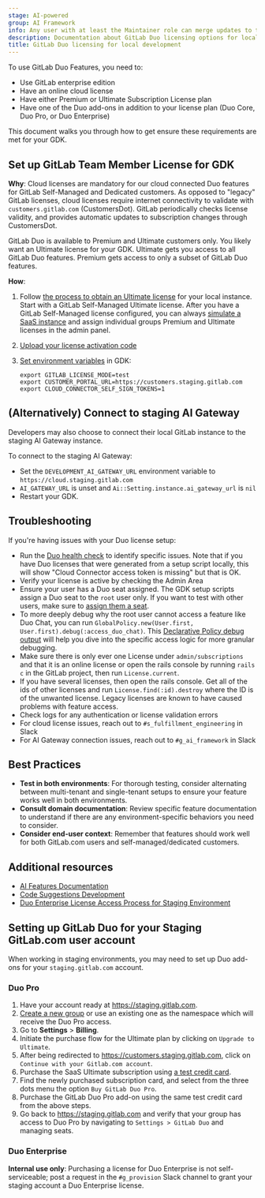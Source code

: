```yaml
---
stage: AI-powered
group: AI Framework
info: Any user with at least the Maintainer role can merge updates to this content. For details, see https://docs.gitlab.com/development/development_processes/#development-guidelines-review.
description: Documentation about GitLab Duo licensing options for local development
title: GitLab Duo licensing for local development
---
```


To use GitLab Duo Features, you need to:

- Use GitLab enterprise edition
- Have an online cloud license
- Have either Premium or Ultimate Subscription License plan
- Have one of the Duo add-ons in addition to your license plan (Duo Core, Duo Pro, or Duo Enterprise)

This document walks you through how to get ensure these requirements are met for your GDK.

## Set up GitLab Team Member License for GDK

**Why**: Cloud licenses are mandatory for our cloud connected Duo features for
GitLab Self-Managed and Dedicated customers. As opposed to "legacy" GitLab
licenses, cloud licenses require internet connectivity to validate with
`customers.gitlab.com` (CustomersDot). GitLab periodically checks license
validity, and provides automatic updates to subscription changes through
CustomersDot.

GitLab Duo is available to Premium and Ultimate customers only. You likely want
an Ultimate license for your GDK. Ultimate gets you access to all GitLab Duo
features. Premium gets access to only a subset of GitLab Duo features.

**How**:

1. Follow [the process to obtain an Ultimate license](https://handbook.gitlab.com/handbook/support/internal-support#gitlab-plan-or-license-for-team-members)
for your local instance. Start with a GitLab Self-Managed Ultimate license. After you have a GitLab Self-Managed license configured, you can always [simulate a SaaS instance](../ee_features.md#simulate-a-saas-instance) and assign individual groups Premium and Ultimate licenses in the admin panel.
1. [Upload your license activation code](../../administration/license.md#activate-gitlab-ee)
1. [Set environment variables](https://gitlab-org.gitlab.io/gitlab-development-kit/contributing/runit/#using-environment-variables) in GDK:

      ```shell
      export GITLAB_LICENSE_MODE=test
      export CUSTOMER_PORTAL_URL=https://customers.staging.gitlab.com
      export CLOUD_CONNECTOR_SELF_SIGN_TOKENS=1
      ```

## (Alternatively) Connect to staging AI Gateway

Developers may also choose to connect their local GitLab instance to the staging AI Gateway instance.

To connect to the staging AI Gateway:

- Set the `DEVELOPMENT_AI_GATEWAY_URL` environment variable to `https://cloud.staging.gitlab.com`
- `AI_GATEWAY_URL` is unset and `Ai::Setting.instance.ai_gateway_url` is `nil`
- Restart your GDK.

## Troubleshooting

If you're having issues with your Duo license setup:

- Run the [Duo health check](../../administration/gitlab_duo/setup.md#run-a-health-check-for-gitlab-duo) to identify specific issues. Note that if you have Duo licenses that were generated from a setup script locally, this will show "Cloud Connector access token is missing" but that is OK.
- Verify your license is active by checking the Admin Area
- Ensure your user has a Duo seat assigned. The GDK setup scripts assign a Duo
  seat to the `root` user only. If you want to test with other users, make sure
  to [assign them a seat](../../subscriptions/subscription-add-ons.md#assign-gitlab-duo-seats).
- To more deeply debug why the root user cannot access a feature like Duo Chat, you can run `GlobalPolicy.new(User.first, User.first).debug(:access_duo_chat)`. This [Declarative Policy debug output](../policies.md#scores-order-performance) will help you dive into the specific access logic for more granular debugging.
- Make sure there is only ever one License under `admin/subscriptions` and that it is an online license or open the rails console by running `rails c` in the GitLab project, then run `License.current`.
- If you have several licenses, then open the rails console. Get all of the ids of other licenses and run `License.find(:id).destroy` where the ID is of the unwanted license. Legacy licenses are known to have caused problems with feature access.
- Check logs for any authentication or license validation errors
- For cloud license issues, reach out to `#s_fulfillment_engineering` in Slack
- For AI Gateway connection issues, reach out to `#g_ai_framework` in Slack

## Best Practices

- **Test in both environments**: For thorough testing, consider alternating between multi-tenant and single-tenant setups to ensure your feature works well in both environments.
- **Consult domain documentation**: Review specific feature documentation to understand if there are any environment-specific behaviors you need to consider.
- **Consider end-user context**: Remember that features should work well for both GitLab.com users and self-managed/dedicated customers.

## Additional resources

- [AI Features Documentation](_index.md)
- [Code Suggestions Development](code_suggestions.md)
- [Duo Enterprise License Access Process for Staging Environment](https://gitlab.com/gitlab-com/runbooks/-/blob/master/docs/duo/duo_license.md)

## Setting up GitLab Duo for your Staging GitLab.com user account

When working in staging environments, you may need to set up Duo add-ons for your `staging.gitlab.com` account.

### Duo Pro

1. Have your account ready at <https://staging.gitlab.com>.
1. [Create a new group](../../user/group/_index.md#create-a-group) or use an existing one as the namespace which will receive the Duo Pro access.
1. Go to **Settings** > **Billing**.
1. Initiate the purchase flow for the Ultimate plan by clicking on `Upgrade to Ultimate`.
1. After being redirected to <https://customers.staging.gitlab.com>, click on `Continue with your Gitlab.com account`.
1. Purchase the SaaS Ultimate subscription using [a test credit card](https://gitlab.com/gitlab-org/customers-gitlab-com#testing-credit-card-information).
1. Find the newly purchased subscription card, and select from the three dots menu the option `Buy GitLab Duo Pro`.
1. Purchase the GitLab Duo Pro add-on using the same test credit card from the above steps.
1. Go back to <https://staging.gitlab.com> and verify that your group has access to Duo Pro by navigating to `Settings > GitLab Duo` and managing seats.

### Duo Enterprise

**Internal use only**: Purchasing a license for Duo Enterprise is not
self-serviceable; post a request in the `#g_provision` Slack channel to grant
your staging account a Duo Enterprise license.
